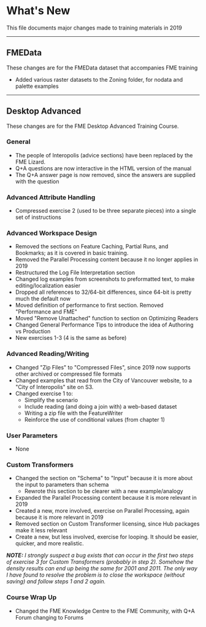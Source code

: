 # What's New #
This file documents major changes made to training materials in 2019

---

## FMEData ##
These changes are for the FMEData dataset that accompanies FME training

- Added various raster datasets to the Zoning folder, for nodata and palette examples

---

## Desktop Advanced ##
These changes are for the FME Desktop Advanced Training Course.

### General ###
- The people of Interopolis (advice sections) have been replaced by the FME Lizard. 
- Q+A questions are now interactive in the HTML version of the manual
- The Q+A answer page is now removed, since the answers are supplied with the question

### Advanced Attribute Handling ###
- Compressed exercise 2 (used to be three separate pieces) into a single set of instructions

### Advanced Workspace Design ###
- Removed the sections on Feature Caching, Partial Runs, and Bookmarks; as it is covered in basic training.
- Removed the Parallel Processing content because it no longer applies in 2019
- Restructured the Log File Interpretation section
- Changed log examples from screenshots to preformatted text, to make editing/localization easier
- Dropped all references to 32/64-bit differences, since 64-bit is pretty much the default now
- Moved definition of performance to first section. Removed "Performance and FME"
- Moved "Remove Unattached" function to section on Optimizing Readers
- Changed General Performance Tips to introduce the idea of Authoring vs Production
- New exercises 1-3 (4 is the same as before)

### Advanced Reading/Writing ###
- Changed "Zip Files" to "Compressed Files", since 2019 now supports other archived or compressed file formats
- Changed examples that read from the City of Vancouver website, to a "City of Interopolis" site on S3.
- Changed exercise 1 to:
	- Simplify the scenario
	- Include reading (and doing a join with) a web-based dataset
	- Writing a zip file with the FeatureWriter
	- Reinforce the use of conditional values (from chapter 1)

### User Parameters ###
- None

### Custom Transformers ###
- Changed the section on "Schema" to "Input" because it is more about the input to parameters than schema
	- Rewrote this section to be clearer with a new example/analogy
- Expanded the Parallel Processing content because it is more relevant in 2019
- Created a new, more involved, exercise on Parallel Processing, again because it is more relevant in 2019
- Removed section on Custom Transformer licensing, since Hub packages make it less relevant
- Create a new, but less involved, exercise for looping. It should be easier, quicker, and more realistic.


***NOTE:*** *I strongly suspect a bug exists that can occur in the first two steps of exercise 3 for Custom Transformers (probably in step 2). Somehow the density results can end up being the same for 2001 and 2011. The only way I have found to resolve the problem is to close the workspace (without saving) and follow steps 1 and 2 again.*

### Course Wrap Up ###
- Changed the FME Knowledge Centre to the FME Community, with Q+A Forum changing to Forums 
